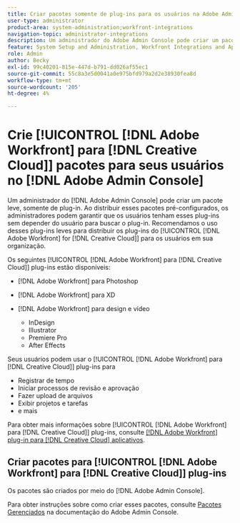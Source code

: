 ```yaml
---
title: Criar pacotes somente de plug-ins para os usuários na Adobe Admin Console
user-type: administrator
product-area: system-administration;workfront-integrations
navigation-topic: administrator-integrations
description: Um administrador do Adobe Admin Console pode criar um pacote leve, somente de plug-in. Ao distribuir esses pacotes pré-configurados, os administradores podem garantir que os usuários tenham esses plug-ins sem depender do usuário para buscar o plug-in. Recomendamos o uso desses plug-ins leves para distribuir os plug-ins do Adobe Workfront for Creative Cloud para os usuários em sua organização.
feature: System Setup and Administration, Workfront Integrations and Apps
role: Admin
author: Becky
exl-id: 99c40201-815e-447d-b791-dd026af55ec1
source-git-commit: 55c8a3e5d0041a0e975bfd979a2d2e38930fea8d
workflow-type: tm+mt
source-wordcount: '205'
ht-degree: 4%

---
```


# Crie [!UICONTROL [!DNL Adobe Workfront] para [!DNL Creative Cloud]] pacotes para seus usuários no [!DNL Adobe Admin Console]

Um administrador do [!DNL Adobe Admin Console] pode criar um pacote leve, somente de plug-in. Ao distribuir esses pacotes pré-configurados, os administradores podem garantir que os usuários tenham esses plug-ins sem depender do usuário para buscar o plug-in. Recomendamos o uso desses plug-ins leves para distribuir os plug-ins do [!UICONTROL [!DNL Adobe Workfront] for [!DNL Creative Cloud]] para os usuários em sua organização.

Os seguintes [!UICONTROL [!DNL Adobe Workfront] para [!DNL Creative Cloud]] plug-ins estão disponíveis:

* [!DNL Adobe Workfront] para Photoshop
* [!DNL Adobe Workfront] para XD
* [!DNL Adobe Workfront] para design e vídeo

   * InDesign
   * Illustrator
   * Premiere Pro
   * After Effects

Seus usuários podem usar o [!UICONTROL [!DNL Adobe Workfront] para [!DNL Creative Cloud]] plug-ins para

* Registrar de tempo
* Iniciar processos de revisão e aprovação
* Fazer upload de arquivos
* Exibir projetos e tarefas
* e mais

Para obter mais informações sobre [!UICONTROL [!DNL Adobe Workfront] para [!DNL Creative Cloud]] plug-ins, consulte [[!DNL Adobe Workfront] plug-in para [!DNL Creative Cloud] aplicativos](/help/quicksilver/workfront-integrations-and-apps/adobe-workfront-for-creative-cloud/wf-adobe-cc.md).

## Criar pacotes para [!UICONTROL [!DNL Adobe Workfront] para [!DNL Creative Cloud]] plug-ins

Os pacotes são criados por meio do [!DNL Adobe Admin Console].

Para obter instruções sobre como criar esses pacotes, consulte [Pacotes Gerenciados](https://helpx.adobe.com/enterprise/using/create-nul-packages.html#managed-packages) na documentação do Adobe Admin Console.
